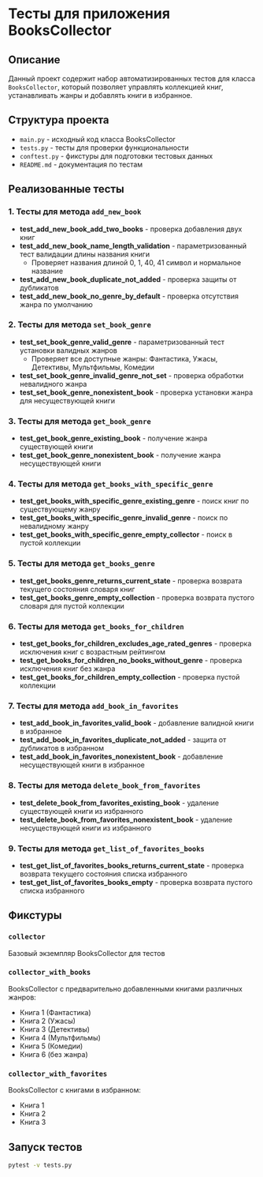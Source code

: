 # Тесты для приложения BooksCollector

## Описание
Данный проект содержит набор автоматизированных тестов для класса `BooksCollector`, который позволяет управлять коллекцией книг, устанавливать жанры и добавлять книги в избранное.

## Структура проекта
- `main.py` - исходный код класса BooksCollector
- `tests.py` - тесты для проверки функциональности
- `conftest.py` - фикстуры для подготовки тестовых данных
- `README.md` - документация по тестам

## Реализованные тесты

### 1. Тесты для метода `add_new_book`
- **test_add_new_book_add_two_books** - проверка добавления двух книг
- **test_add_new_book_name_length_validation** - параметризованный тест валидации длины названия книги
  - Проверяет названия длиной 0, 1, 40, 41 символ и нормальное название
- **test_add_new_book_duplicate_not_added** - проверка защиты от дубликатов
- **test_add_new_book_no_genre_by_default** - проверка отсутствия жанра по умолчанию

### 2. Тесты для метода `set_book_genre`
- **test_set_book_genre_valid_genre** - параметризованный тест установки валидных жанров
  - Проверяет все доступные жанры: Фантастика, Ужасы, Детективы, Мультфильмы, Комедии
- **test_set_book_genre_invalid_genre_not_set** - проверка обработки невалидного жанра
- **test_set_book_genre_nonexistent_book** - проверка установки жанра для несуществующей книги

### 3. Тесты для метода `get_book_genre`
- **test_get_book_genre_existing_book** - получение жанра существующей книги
- **test_get_book_genre_nonexistent_book** - получение жанра несуществующей книги

### 4. Тесты для метода `get_books_with_specific_genre`
- **test_get_books_with_specific_genre_existing_genre** - поиск книг по существующему жанру
- **test_get_books_with_specific_genre_invalid_genre** - поиск по невалидному жанру
- **test_get_books_with_specific_genre_empty_collector** - поиск в пустой коллекции

### 5. Тесты для метода `get_books_genre`
- **test_get_books_genre_returns_current_state** - проверка возврата текущего состояния словаря книг
- **test_get_books_genre_empty_collection** - проверка возврата пустого словаря для пустой коллекции

### 6. Тесты для метода `get_books_for_children`
- **test_get_books_for_children_excludes_age_rated_genres** - проверка исключения книг с возрастным рейтингом
- **test_get_books_for_children_no_books_without_genre** - проверка исключения книг без жанра
- **test_get_books_for_children_empty_collection** - проверка пустой коллекции

### 7. Тесты для метода `add_book_in_favorites`
- **test_add_book_in_favorites_valid_book** - добавление валидной книги в избранное
- **test_add_book_in_favorites_duplicate_not_added** - защита от дубликатов в избранном
- **test_add_book_in_favorites_nonexistent_book** - добавление несуществующей книги в избранное

### 8. Тесты для метода `delete_book_from_favorites`
- **test_delete_book_from_favorites_existing_book** - удаление существующей книги из избранного
- **test_delete_book_from_favorites_nonexistent_book** - удаление несуществующей книги из избранного

### 9. Тесты для метода `get_list_of_favorites_books`
- **test_get_list_of_favorites_books_returns_current_state** - проверка возврата текущего состояния списка избранного
- **test_get_list_of_favorites_books_empty** - проверка возврата пустого списка избранного

## Фикстуры

### `collector`
Базовый экземпляр BooksCollector для тестов

### `collector_with_books`
BooksCollector с предварительно добавленными книгами различных жанров:
- Книга 1 (Фантастика)
- Книга 2 (Ужасы) 
- Книга 3 (Детективы)
- Книга 4 (Мультфильмы)
- Книга 5 (Комедии)
- Книга 6 (без жанра)

### `collector_with_favorites`
BooksCollector с книгами в избранном:
- Книга 1
- Книга 2  
- Книга 3

## Запуск тестов
```bash
pytest -v tests.py